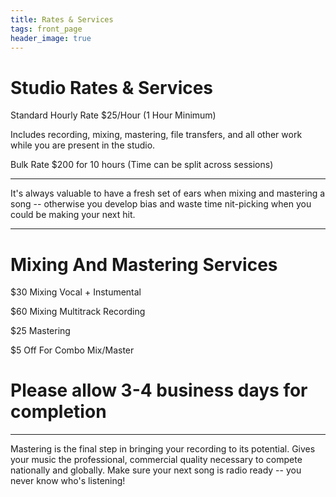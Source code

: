 ```yaml
---
title: Rates & Services
tags: front_page
header_image: true
---
```

# Studio Rates & Services

Standard Hourly Rate $25/Hour (1 Hour Minimum)

Includes recording, mixing, mastering, file transfers, and all other work while you are present in the studio.

Bulk Rate $200 for 10 hours (Time can be split across sessions)

- - -

It's always valuable to have a fresh set of ears when mixing and mastering a song -- otherwise you develop bias and waste time nit-picking when you could be making your next hit.

- - -

# Mixing And Mastering Services

$30 Mixing Vocal + Instumental

$60 Mixing Multitrack Recording

$25 Mastering

$5 Off For Combo Mix/Master

# Please allow 3-4 business days for completion

- - -

Mastering is the final step in bringing your recording to its potential. Gives your music the professional, commercial quality necessary to compete nationally and globally. Make sure your next song is radio ready --  you never know who's listening!